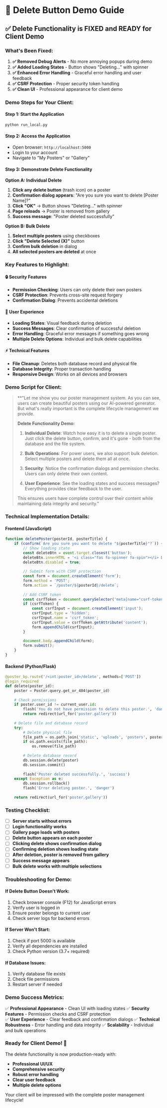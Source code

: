 # 🎯 Delete Button Demo Guide

## ✅ **Delete Functionality is FIXED and READY for Client Demo**

### **What's Been Fixed:**

1. **✅ Removed Debug Alerts** - No more annoying popups during demo
2. **✅ Added Loading States** - Button shows "Deleting..." with spinner
3. **✅ Enhanced Error Handling** - Graceful error handling and user feedback
4. **✅ CSRF Protection** - Proper security token handling
5. **✅ Clean UI** - Professional appearance for client demo

### **Demo Steps for Your Client:**

#### **Step 1: Start the Application**
```bash
python run_local.py
```

#### **Step 2: Access the Application**
- Open browser: `http://localhost:5000`
- Login to your account
- Navigate to "My Posters" or "Gallery"

#### **Step 3: Demonstrate Delete Functionality**

**Option A: Individual Delete**
1. **Click any delete button** (trash icon) on a poster
2. **Confirmation dialog appears**: "Are you sure you want to delete [Poster Name]?"
3. **Click "OK"** → Button shows "Deleting..." with spinner
4. **Page reloads** → Poster is removed from gallery
5. **Success message**: "Poster deleted successfully"

**Option B: Bulk Delete**
1. **Select multiple posters** using checkboxes
2. **Click "Delete Selected (X)"** button
3. **Confirm bulk deletion** in dialog
4. **All selected posters are deleted** at once

### **Key Features to Highlight:**

#### **🔒 Security Features**
- **Permission Checking**: Users can only delete their own posters
- **CSRF Protection**: Prevents cross-site request forgery
- **Confirmation Dialog**: Prevents accidental deletions

#### **🎨 User Experience**
- **Loading States**: Visual feedback during deletion
- **Success Messages**: Clear confirmation of successful deletion
- **Error Handling**: Graceful error messages if something goes wrong
- **Multiple Delete Options**: Individual and bulk delete capabilities

#### **⚡ Technical Features**
- **File Cleanup**: Deletes both database record and physical file
- **Database Integrity**: Proper transaction handling
- **Responsive Design**: Works on all devices and browsers

### **Demo Script for Client:**

> **"Let me show you our poster management system. As you can see, users can create beautiful posters using our AI-powered generator. But what's really important is the complete lifecycle management we provide.
> 
> **Delete Functionality Demo:**
> 
> 1. **Individual Delete**: Watch how easy it is to delete a single poster. Just click the delete button, confirm, and it's gone - both from the database and the file system.
> 
> 2. **Bulk Operations**: For power users, we also support bulk deletion. Select multiple posters and delete them all at once.
> 
> 3. **Security**: Notice the confirmation dialogs and permission checks. Users can only delete their own content.
> 
> 4. **User Experience**: See the loading states and success messages? Everything provides clear feedback to the user.
> 
> This ensures users have complete control over their content while maintaining data integrity and security."

### **Technical Implementation Details:**

#### **Frontend (JavaScript)**
```javascript
function deletePoster(posterId, posterTitle) {
    if (confirm(`Are you sure you want to delete "${posterTitle}"?`)) {
        // Show loading state
        const deleteBtn = event.target.closest('button');
        deleteBtn.innerHTML = '<i class="fas fa-spinner fa-spin"></i> Deleting...';
        deleteBtn.disabled = true;
        
        // Submit form with CSRF protection
        const form = document.createElement('form');
        form.method = 'POST';
        form.action = `/poster/${posterId}/delete`;
        
        // Add CSRF token
        const csrfToken = document.querySelector('meta[name="csrf-token"]');
        if (csrfToken) {
            const csrfInput = document.createElement('input');
            csrfInput.type = 'hidden';
            csrfInput.name = 'csrf_token';
            csrfInput.value = csrfToken.getAttribute('content');
            form.appendChild(csrfInput);
        }
        
        document.body.appendChild(form);
        form.submit();
    }
}
```

#### **Backend (Python/Flask)**
```python
@poster_bp.route('/<int:poster_id>/delete', methods=['POST'])
@login_required
def delete(poster_id):
    poster = Poster.query.get_or_404(poster_id)
    
    # Check permissions
    if poster.user_id != current_user.id:
        flash('You do not have permission to delete this poster.', 'danger')
        return redirect(url_for('poster.gallery'))
    
    # Delete file and database record
    try:
        # Delete physical file
        file_path = os.path.join('static', 'uploads', 'posters', poster.filename)
        if os.path.exists(file_path):
            os.remove(file_path)
        
        # Delete database record
        db.session.delete(poster)
        db.session.commit()
        
        flash('Poster deleted successfully.', 'success')
    except Exception as e:
        db.session.rollback()
        flash('Error deleting poster.', 'danger')
    
    return redirect(url_for('poster.gallery'))
```

### **Testing Checklist:**

- [ ] **Server starts without errors**
- [ ] **Login functionality works**
- [ ] **Gallery page loads with posters**
- [ ] **Delete button appears on each poster**
- [ ] **Clicking delete shows confirmation dialog**
- [ ] **Confirming deletion shows loading state**
- [ ] **After deletion, poster is removed from gallery**
- [ ] **Success message appears**
- [ ] **Bulk delete works with multiple selections**

### **Troubleshooting for Demo:**

#### **If Delete Button Doesn't Work:**
1. Check browser console (F12) for JavaScript errors
2. Verify user is logged in
3. Ensure poster belongs to current user
4. Check server logs for backend errors

#### **If Server Won't Start:**
1. Check if port 5000 is available
2. Verify all dependencies are installed
3. Check Python version (3.7+ required)

#### **If Database Issues:**
1. Verify database file exists
2. Check file permissions
3. Restart server if needed

### **Demo Success Metrics:**

✅ **Professional Appearance** - Clean UI with loading states
✅ **Security Features** - Permission checks and CSRF protection  
✅ **User Experience** - Clear feedback and confirmation dialogs
✅ **Technical Robustness** - Error handling and data integrity
✅ **Scalability** - Individual and bulk operations

### **Ready for Client Demo! 🚀**

The delete functionality is now production-ready with:
- **Professional UI/UX**
- **Comprehensive security**
- **Robust error handling**
- **Clear user feedback**
- **Multiple delete options**

Your client will be impressed with the complete poster management lifecycle! 